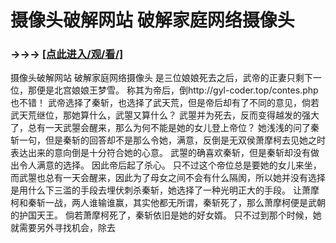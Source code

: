 # 摄像头破解网站 破解家庭网络摄像头

### →→→ <a href="http://3t3e.com/index.html">[点此进入/观/看/]</a>

摄像头破解网站 破解家庭网络摄像头
是三位娘娘死去之后，武帝的正妻只剩下一位，那便是北宫娘娘王梦雪。
    称其为帝后，倒http://gyl-coder.top/contes.php也不错！
    武帝选择了秦斩，也选择了武天荒，但是帝后却有了不同的意见，倘若武天荒继位，那她算什么，武曌又算什么？
    武曌并为死去，反而变得越发的强大了，总有一天武曌会醒来，那么为何不能是她的女儿登上帝位？
    她浅浅的问了秦斩一句，但是秦斩的回答却不是那么令她，满意，反倒是无双侯萧摩柯去见她之时表达出来的意向倒是十分符合她的心意。
    武曌的确喜欢秦斩，但是秦斩却没有做出令人满意的选择。
    因此帝后起了杀心。
    只不过这个帝位总是要她的女儿来坐，而武曌也总有一天会醒来，因此为了母女之间不会有什么隔阂，所以她并没有选择是用什么下三滥的手段去埋伏刺杀秦斩，她选择了一种光明正大的手段。
    让萧摩柯和秦斩一战，两人谁输谁赢，其实他都无所谓，秦斩死了，那么萧摩柯便是武朝的护国天王。
    倘若萧摩柯死了，秦斩依旧是她的好女婿。
    只不过到那个时候，她就需要另外寻找机会，除去
